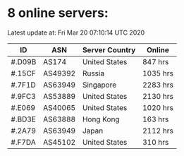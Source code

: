 # 8 online servers:

Latest update at: Fri Mar 20 07:10:14 UTC 2020

| ID | ASN | Server Country | Online |
| -- | --- | -------------- | ------ |
| #.D09B | AS174 | United States | 847 hrs |
| #.15CF | AS49392 | Russia | 1035 hrs |
| #.7F1D | AS63949 | Singapore | 2283 hrs |
| #.9FC3 | AS53889 | United States | 2130 hrs |
| #.E069 | AS40065 | United States | 1020 hrs |
| #.BD3E | AS63888 | Hong Kong | 163 hrs |
| #.2A79 | AS63949 | Japan | 2112 hrs |
| #.F7DA | AS45102 | United States | 310 hrs |

